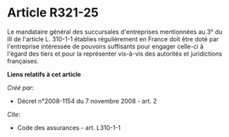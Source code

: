 # Article R321-25

Le mandataire général des succursales d'entreprises mentionnées au 3° du III de l'article L. 310-1-1 établies régulièrement
en France doit être doté par l'entreprise intéressée de pouvoirs suffisants pour engager celle-ci à l'égard des tiers et pour
la représenter vis-à-vis des autorités et juridictions françaises.

**Liens relatifs à cet article**

_Créé par_:

  - Décret n°2008-1154 du 7 novembre 2008 - art. 2

_Cite_:

  - Code des assurances - art. L310-1-1
